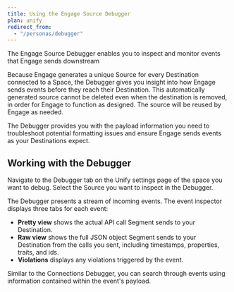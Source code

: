 ```yaml
---
title: Using the Engage Source Debugger
plan: unify
redirect_from:
  - "/personas/debugger"
---
```


The Engage Source Debugger enables you to inspect and monitor events that Engage sends downstream

Because Engage generates a unique Source for every Destination connected to a Space, the Debugger gives you insight into how Engage sends events before they reach their Destination. This automatically generated source cannot be deleted even when the destination is removed, in order for Engage to function as designed. The source will be reused by Engage as needed.

The Debugger provides you with the payload information you need to troubleshoot potential formatting issues and ensure Engage sends events as your Destinations expect.

## Working with the Debugger

Navigate to the Debugger tab on the Unify settings page of the space you want to debug. Select the Source you want to inspect in the Debugger.

The Debugger presents a stream of incoming events. The event inspector displays three tabs for each event:

* **Pretty view** shows the actual API call Segment sends to your Destination.
* **Raw view** shows the full JSON object Segment sends to your Destination from the calls you sent, including timestamps, properties, traits, and ids.
* **Violations** displays any violations triggered by the event.

Similar to the Connections Debugger, you can search through events using information contained within the event's payload.
